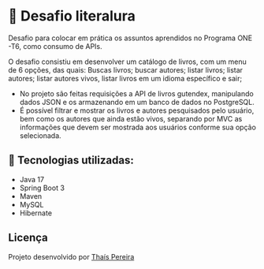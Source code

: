 # :book: Desafio literalura
Desafio para colocar em prática os assuntos aprendidos no Programa ONE -T6, como consumo de APIs. 

O desafio consistiu em desenvolver um catálogo de livros, com um menu de 6 opções, das quais: Buscas livros; buscar autores; listar livros; listar autores; listar autores vivos, listar livros em um idioma específico e sair;
- No projeto são feitas requisições a API de livros gutendex, manipulando dados JSON e os armazenando em um banco de dados no PostgreSQL.
- É possível filtrar e mostrar os livros e autores pesquisados pelo usuário, bem como os autores que ainda estão vivos, separando por MVC as informações que devem ser mostrada aos usuários conforme sua opção selecionada.

## :hammer: Tecnologias utilizadas:
- Java 17
- Spring Boot 3
- Maven
- MySQL
- Hibernate

## Licença
Projeto desenvolvido por [Thaís Pereira](https://github.com/ThaisSilva)
